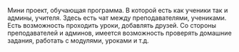 Мини проект, обучающая программа.
В которой есть как ученики так и админы, учителя. Здесь есть чат между преподавателями, учениками.
Есть возможность проходить уроки, добавлять друзей. Со стороны преподавателей и админов, имеется возможность проверять домашние задания, работать с модулями, уроками и т.д.
